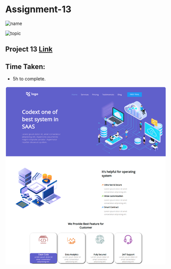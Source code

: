 # Assignment-13

![name](https://img.shields.io/badge/abhisek%20mishra-full%20stack%20developer-green)

![topic](https://img.shields.io/badge/html-css-green)

## Project 13 [Link](https://cosmic-alfajores-acebef.netlify.app/)

## Time Taken:

- 5h to complete.

![screenshoot](./live-class-project-13/project-13.png)
